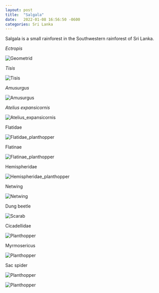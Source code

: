 ```yaml
---
layout: post
title:  "Salgala"
date:   2022-01-08 16:56:50 -0600
categories: Sri Lanka
---
```


Salgala is a small rainforest in the Southwestern rainforest of Sri Lanka.

_Ectropis_

![Geometrid](/assets/Salgala/Geometrid.jpg)

_Tisis_

![Tisis](/assets/Salgala/Tisis.jpg)

_Amusurgus_

![Amusurgus](/assets/Salgala/Amusurgus.jpg)

_Atelius expansicornis_

![Atelius_expansicornis](/assets/Salgala/Atelius_expansicornis.jpg)

Flatidae

![Flatidae_planthopper](/assets/Salgala/Flatidae_planthopper.jpg)

Flatinae

![Flatinae_planthopper](/assets/Salgala/Flatinae_planthopper.jpg)

Hemispheridae

![Hemispheridae_planthopper](/assets/Salgala/Hemispheridae_planthopper.jpg)

Netwing

![Netwing](/assets/Salgala/Netwing.jpg)

Dung beetle

![Scarab](/assets/Salgala/Scarab.jpg)

Cicadellidae

![Planthopper](/assets/Salgala/Planthopper.jpg)

Myrmosericus

![Planthopper](/assets/Salgala/Myrmosericus.jpg)

Sac spider

![Planthopper](/assets/Salgala/Clubionidae.jpg)

![Planthopper](/assets/Salgala/Clubionidae1.jpg)

